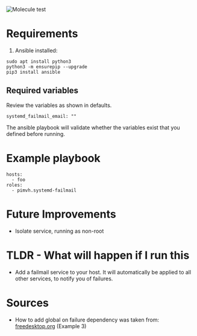 ![Molecule test](https://github.com/pimvh/systemd_failmail/actions/workflow/test.yaml/badge.svg)
# Requirements

1. Ansible installed:

```
sudo apt install python3
python3 -m ensurepip --upgrade
pip3 install ansible
```

## Required variables

Review the variables as shown in defaults.

```
systemd_failmail_email: ""
```

The ansible playbook will validate whether the variables exist that you defined before running.

# Example playbook

```
hosts:
  - foo
roles:
  - pimvh.systemd-failmail

```

# Future Improvements

- Isolate service, running as non-root

# TLDR - What will happen if I run this

- Add a failmail service to your host. It will automatically be applied to all other services, to notify you of failures.

# Sources

- How to add global on failure dependency was taken from: [freedesktop.org](https://www.freedesktop.org/software/systemd/man/systemd.unit.html) (Example 3)
